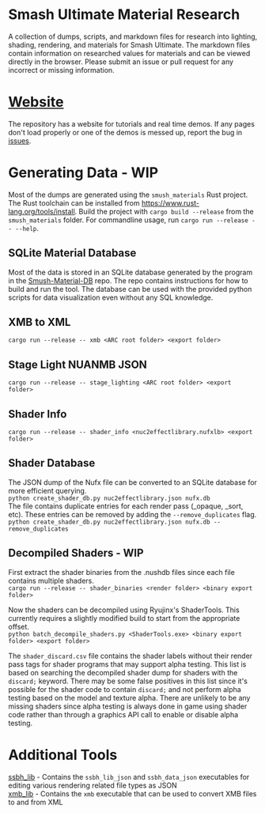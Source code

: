 # Smash Ultimate Material Research
A collection of dumps, scripts, and markdown files for research into lighting, shading, rendering, and materials for Smash Ultimate.
The markdown files contain information on researched values for materials and can be viewed directly
in the browser. Please submit an issue or pull request for any incorrect or missing information.

# [Website](https://scanmountgoat.github.io/Smush-Material-Research/)
The repository has a website for tutorials and real time demos. If any pages don't load properly or one of the demos is messed up, report the bug in [issues](https://github.com/ScanMountGoat/Smush-Material-Research/issues). 

# Generating Data - WIP
Most of the dumps are generated using the `smush_materials` Rust project. The Rust toolchain can be installed from https://www.rust-lang.org/tools/install. Build the project with `cargo build --release` from the `smush_materials` folder. For commandline usage, run `cargo run --release -- --help`.    

## SQLite Material Database
Most of the data is stored in an SQLite database generated by the program in the [Smush-Material-DB](https://github.com/ScanMountGoat/Smush-Material-DB) repo. The repo contains instructions for how to build and run the tool. The database can be used with the provided python scripts for data visualization even without any SQL knowledge.

## XMB to XML
`cargo run --release -- xmb <ARC root folder> <export folder>`

## Stage Light NUANMB JSON
`cargo run --release -- stage_lighting <ARC root folder> <export folder>`

## Shader Info
`cargo run --release -- shader_info <nuc2effectlibrary.nufxlb> <export folder>`  

## Shader Database
The JSON dump of the Nufx file can be converted to an SQLite database for more efficient querying.  
`python create_shader_db.py nuc2effectlibrary.json nufx.db`  
The file contains duplicate entries for each render pass (_opaque, _sort, etc). These entries can be removed by adding the `--remove_duplicates` flag.  
`python create_shader_db.py nuc2effectlibrary.json nufx.db --remove_duplicates`   

## Decompiled Shaders - WIP
First extract the shader binaries from the .nushdb files since each file contains multiple shaders.  
`cargo run --release -- shader_binaries <render folder> <binary export folder>`

Now the shaders can be decompiled using Ryujinx's ShaderTools. This currently requires a slightly modified build to start from the appropriate offset.  
`python batch_decompile_shaders.py <ShaderTools.exe> <binary export folder> <export folder>`  

The `shader_discard.csv` file contains the shader labels without their render pass tags for shader programs that may support alpha testing. 
This list is based on searching the decompiled shader dump for shaders with the `discard;` keyword. There may be some false positives in this list since it's possible 
for the shader code to contain `discard;` and not perform alpha testing based on the model and texture alpha. There are unlikely to be any missing shaders since 
alpha testing is always done in game using shader code rather than through a graphics API call to enable or disable alpha testing.

# Additional Tools
[ssbh_lib](https://github.com/ultimate-research/ssbh_lib) - Contains the `ssbh_lib_json` and `ssbh_data_json` executables for editing various rendering related file types as JSON  
[xmb_lib](https://github.com/ultimate-research/xmb_lib) - Contains the `xmb` executable that can be used to convert XMB files to and from XML
